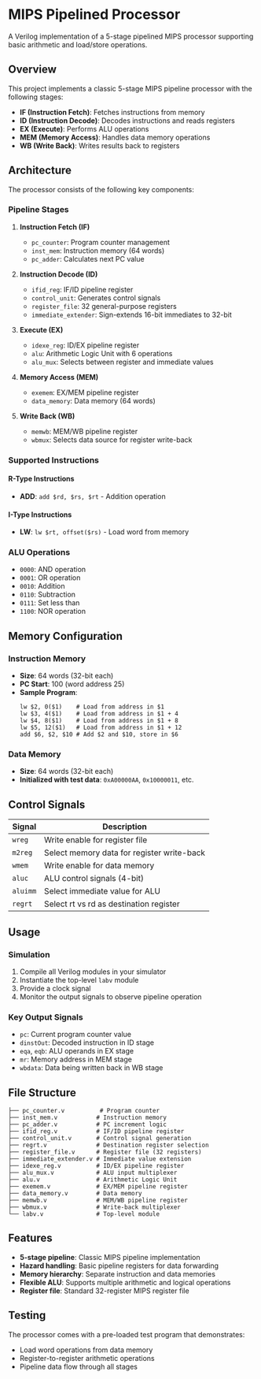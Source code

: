 # MIPS Pipelined Processor

A Verilog implementation of a 5-stage pipelined MIPS processor supporting basic arithmetic and load/store operations.

## Overview

This project implements a classic 5-stage MIPS pipeline processor with the following stages:
- **IF (Instruction Fetch)**: Fetches instructions from memory
- **ID (Instruction Decode)**: Decodes instructions and reads registers
- **EX (Execute)**: Performs ALU operations
- **MEM (Memory Access)**: Handles data memory operations
- **WB (Write Back)**: Writes results back to registers

## Architecture

The processor consists of the following key components:

### Pipeline Stages
1. **Instruction Fetch (IF)**
   - `pc_counter`: Program counter management
   - `inst_mem`: Instruction memory (64 words)
   - `pc_adder`: Calculates next PC value

2. **Instruction Decode (ID)**
   - `ifid_reg`: IF/ID pipeline register
   - `control_unit`: Generates control signals
   - `register_file`: 32 general-purpose registers
   - `immediate_extender`: Sign-extends 16-bit immediates to 32-bit

3. **Execute (EX)**  
   - `idexe_reg`: ID/EX pipeline register
   - `alu`: Arithmetic Logic Unit with 6 operations
   - `alu_mux`: Selects between register and immediate values

4. **Memory Access (MEM)**
   - `exemem`: EX/MEM pipeline register  
   - `data_memory`: Data memory (64 words)

5. **Write Back (WB)**
   - `memwb`: MEM/WB pipeline register
   - `wbmux`: Selects data source for register write-back

### Supported Instructions

#### R-Type Instructions
- **ADD**: `add $rd, $rs, $rt` - Addition operation

#### I-Type Instructions  
- **LW**: `lw $rt, offset($rs)` - Load word from memory

### ALU Operations
- `0000`: AND operation
- `0001`: OR operation  
- `0010`: Addition
- `0110`: Subtraction
- `0111`: Set less than
- `1100`: NOR operation

## Memory Configuration

### Instruction Memory
- **Size**: 64 words (32-bit each)
- **PC Start**: 100 (word address 25)
- **Sample Program**:
  ```assembly
  lw $2, 0($1)    # Load from address in $1
  lw $3, 4($1)    # Load from address in $1 + 4  
  lw $4, 8($1)    # Load from address in $1 + 8
  lw $5, 12($1)   # Load from address in $1 + 12
  add $6, $2, $10 # Add $2 and $10, store in $6
  ```

### Data Memory
- **Size**: 64 words (32-bit each)
- **Initialized with test data**: `0xA00000AA`, `0x10000011`, etc.

## Control Signals

| Signal | Description |
|--------|-------------|
| `wreg` | Write enable for register file |
| `m2reg` | Select memory data for register write-back |
| `wmem` | Write enable for data memory |
| `aluc` | ALU control signals (4-bit) |
| `aluimm` | Select immediate value for ALU |
| `regrt` | Select rt vs rd as destination register |

## Usage

### Simulation
1. Compile all Verilog modules in your simulator
2. Instantiate the top-level `labv` module
3. Provide a clock signal
4. Monitor the output signals to observe pipeline operation

### Key Output Signals
- `pc`: Current program counter value
- `dinstOut`: Decoded instruction in ID stage
- `eqa`, `eqb`: ALU operands in EX stage  
- `mr`: Memory address in MEM stage
- `wbdata`: Data being written back in WB stage

## File Structure

```
├── pc_counter.v          # Program counter
├── inst_mem.v           # Instruction memory
├── pc_adder.v           # PC increment logic
├── ifid_reg.v           # IF/ID pipeline register
├── control_unit.v       # Control signal generation
├── regrt.v              # Destination register selection
├── register_file.v      # Register file (32 registers)
├── immediate_extender.v # Immediate value extension
├── idexe_reg.v          # ID/EX pipeline register
├── alu_mux.v            # ALU input multiplexer
├── alu.v                # Arithmetic Logic Unit
├── exemem.v             # EX/MEM pipeline register
├── data_memory.v        # Data memory
├── memwb.v              # MEM/WB pipeline register
├── wbmux.v              # Write-back multiplexer
└── labv.v               # Top-level module
```

## Features

- **5-stage pipeline**: Classic MIPS pipeline implementation
- **Hazard handling**: Basic pipeline registers for data forwarding
- **Memory hierarchy**: Separate instruction and data memories
- **Flexible ALU**: Supports multiple arithmetic and logical operations
- **Register file**: Standard 32-register MIPS register file

## Testing

The processor comes with a pre-loaded test program that demonstrates:
- Load word operations from data memory
- Register-to-register arithmetic operations
- Pipeline data flow through all stages
